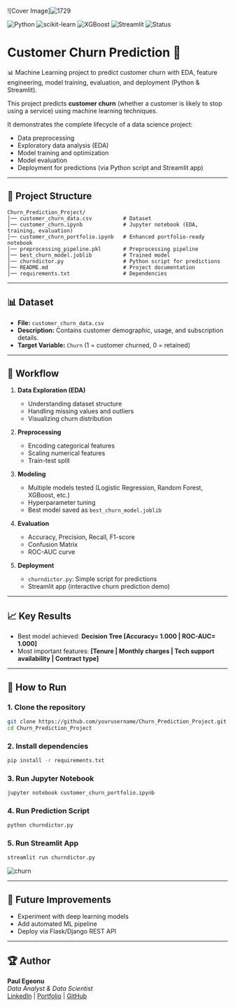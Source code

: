 ![Cover Image]![1729](https://github.com/user-attachments/assets/d75c2a6f-1ea7-4064-bc47-cb43de9190fb)



![Python](https://img.shields.io/badge/Python-3.9-blue.svg)
![scikit-learn](https://img.shields.io/badge/scikit--learn-ML-orange)
![XGBoost](https://img.shields.io/badge/XGBoost-GradientBoosting-green)
![Streamlit](https://img.shields.io/badge/Streamlit-App-red)
![Status](https://img.shields.io/badge/Status-Completed-success)

# Customer Churn Prediction 🚀
📊 Machine Learning project to predict customer churn with EDA, feature engineering, model training, evaluation, and deployment (Python &amp; Streamlit).


This project predicts **customer churn** (whether a customer is likely to stop using a service) using machine learning techniques.  

It demonstrates the complete lifecycle of a data science project:
- Data preprocessing  
- Exploratory data analysis (EDA)  
- Model training and optimization  
- Model evaluation  
- Deployment for predictions (via Python script and Streamlit app)  

---

## 📂 Project Structure

```
Churn_Prediction_Project/
│── customer_churn_data.csv          # Dataset
│── customer_churn.ipynb             # Jupyter notebook (EDA, training, evaluation)
│── customer_churn_portfolio.ipynb   # Enhanced portfolio-ready notebook
│── preprocessing_pipeline.pkl       # Preprocessing pipeline
│── best_churn_model.joblib          # Trained model
│── churndictor.py                   # Python script for predictions
│── README.md                        # Project documentation
│── requirements.txt                 # Dependencies
```

---

## 📊 Dataset

- **File:** `customer_churn_data.csv`  
- **Description:** Contains customer demographic, usage, and subscription details.  
- **Target Variable:** `Churn` (1 = customer churned, 0 = retained)  

---

## 🔎 Workflow

1. **Data Exploration (EDA)**  
   - Understanding dataset structure  
   - Handling missing values and outliers  
   - Visualizing churn distribution  

2. **Preprocessing**  
   - Encoding categorical features  
   - Scaling numerical features  
   - Train-test split  

3. **Modeling**  
   - Multiple models tested (Logistic Regression, Random Forest, XGBoost, etc.)  
   - Hyperparameter tuning  
   - Best model saved as `best_churn_model.joblib`  

4. **Evaluation**  
   - Accuracy, Precision, Recall, F1-score  
   - Confusion Matrix  
   - ROC-AUC curve  

5. **Deployment**  
   - `churndictor.py`: Simple script for predictions  
   - Streamlit app (interactive churn prediction demo)  

---

## 📈 Key Results

- Best model achieved: **Decision Tree [Accuracy= 1.000 | ROC-AUC= 1.000]**  
- Most important features: **[Tenure | Monthly charges | Tech support availability | Contract type]**  

---

## 🚀 How to Run

### 1. Clone the repository
```bash
git clone https://github.com/yourusername/Churn_Prediction_Project.git
cd Churn_Prediction_Project
```

### 2. Install dependencies
```bash
pip install -r requirements.txt
```

### 3. Run Jupyter Notebook
```bash
jupyter notebook customer_churn_portfolio.ipynb
```

### 4. Run Prediction Script
```bash
python churndictor.py
```

### 5. Run Streamlit App
```bash
streamlit run churndictor.py
```

![churn](https://github.com/user-attachments/assets/26443337-e67e-41f8-be5e-e911cd477938)


---

## 📌 Future Improvements
- Experiment with deep learning models  
- Add automated ML pipeline  
- Deploy via Flask/Django REST API  

---

## 🏆 Author
**Paul Egeonu**  
_Data Analyst & Data Scientist_  
[LinkedIn](https://www.linkedin.com/paul-egeonu) | [Portfolio](https://yourportfolio.com) | [GitHub](https://github.com/Paul-Egeonu)
